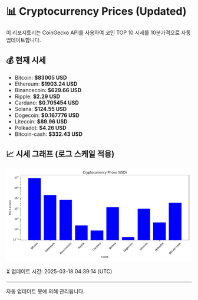 
# 📊 Cryptocurrency Prices (Updated)

이 리포지토리는 CoinGecko API를 사용하여 코인 TOP 10 시세를 10분가격으로 자동 업데이트합니다.

## 💰 현재 시세
- Bitcoin: **$83005 USD**
- Ethereum: **$1903.24 USD**
- Binancecoin: **$629.66 USD**
- Ripple: **$2.29 USD**
- Cardano: **$0.705454 USD**
- Solana: **$124.55 USD**
- Dogecoin: **$0.167776 USD**
- Litecoin: **$89.96 USD**
- Polkadot: **$4.26 USD**
- Bitcoin-cash: **$332.43 USD**

## 📈 시세 그래프 (로그 스케일 적용)
![Crypto Prices](crypto_prices.png)

⏳ 업데이트 시간: 2025-03-18 04:39:14 (UTC)

---
자동 업데이트 봇에 의해 관리됩니다.
